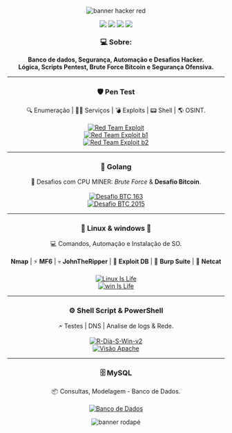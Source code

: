 
<p align="center">
  <img src="https://capsule-render.vercel.app/api?type=waving&color=ff0000&height=200&section=header&text=Seja%20Bem-Vindo!%20%F0%9F%91%8B&fontSize=40&fontColor=ffffff" alt="banner hacker red"/>
</p>

<p align="center">
  <a href="https://www.gnu.org/"><img src="https://img.shields.io/badge/Linux-Terminal-ff0000?style=for-the-badge&logo=linux&logoColor=white" /></a>
  <a href="https://golang.org/"><img src="https://img.shields.io/badge/Golang-Mining-ff0000?style=for-the-badge&logo=go&logoColor=white" /></a>
  <a href="https://www.mysql.com/"><img src="https://img.shields.io/badge/MySQL-DataBase-ff0000?style=for-the-badge&logo=mysql&logoColor=white" /></a>
  <a href="https://tryhackme.com/"><img src="https://img.shields.io/badge/TryHackMe-CTF-ff0000?style=for-the-badge&logo=tryhackme&logoColor=white" /></a>
</p>

<h3 align="center" style="margin-top: 20px;">💻 <strong>Sobre:</strong></h3>
<p align="center">
  <strong>Banco de dados, Segurança, Automação e Desafios Hacker.</strong><br>
  <strong>Lógica, Scripts Pentest, Brute Force Bitcoin e Segurança Ofensiva.</strong>
</p>

<hr>
<h3 align="center">🛡️ <strong>Pen Test</strong></h3>
<p align="center">
  🔍 Enumeração | 🕵️‍♂️ Serviços | 💣 Exploits | 📟 Shell | 🌎 OSINT.<br><br>
  <a href="https://github.com/Luanqmata/-Red_Team-">
    <img src="https://img.shields.io/badge/Certificado-Red%20Scan%20Academy-ff0000?style=for-the-badge&logo=tryhackme&logoColor=white" alt="Red Team Exploit"/>
  </a>
  
  <br>
  <a href="https://github.com/Luanqmata/-Red_Team-/blob/main/Anotações/anot_metasploitable2.md">
    <img src="https://img.shields.io/badge/METASPLOITABLE%202-ff0000?style=for-the-badge&logo=tryhackme&logoColor=white" alt="Red Team Exploit b1"/>
  </a>
  
<!-- 
  <br>
  <a href="https://github.com/Luanqmata/-Red_Team-/tree/main/Anotações/b1">
    <img src="https://img.shields.io/badge/Prova%20B1-ff0000?style=for-the-badge&logo=tryhackme&logoColor=white" alt="Red Team Exploit b1"/>
  </a>
-->

  <br>
  <a href="https://github.com/Luanqmata/-Red_Team-/tree/main/Anotações/b2">
    <img src="https://img.shields.io/badge/Prova%20B2-ff0000?style=for-the-badge&logo=tryhackme&logoColor=white" alt="Red Team Exploit b2"/>
  </a>
</p>

<hr>

<h3 align="center">🚀 <strong>Golang</strong></h3>
<p align="center">
  🔐 Desafios com CPU MINER: <i>Brute Force</i> & <strong>Desafio Bitcoin</strong>.<br><br>
  <a href="https://github.com/Luanqmata/Desafio_163_0.0.7v">
    <img src="https://img.shields.io/badge/Desafio%20BTC%20163-CPU%20Miner-ff0000?style=for-the-badge&logo=bitcoin&logoColor=white" alt="Desafio BTC 163"/>
  </a>
  <br>
  <a href="https://github.com/Luanqmata/Puzzle_bitcoin_2k15">
    <img src="https://img.shields.io/badge/Desafio%20BTC%202015-CPU%20Miner-ff0000?style=for-the-badge&logo=bitcoin&logoColor=white" alt="Desafio BTC 2015"/>
  </a>
</p>

<hr>
<h3 align="center">🐧 <strong>Linux & windows 🧊 </strong> </h3>
<p align="center">
  💻 Comandos, Automação e Instalação de SO.<br><br>
   <strong>Nmap</strong> | ⚡ <strong>MF6</strong> | 💀 <strong>JohnTheRipper</strong> | 🐙 <strong>Exploit DB</strong> | 🚩 <strong>Burp Suite</strong> | 🔌 <strong>Netcat</strong><br><br>
  <a href="https://github.com/Luanqmata/-Linux-Is-Life-">
    <img src="https://img.shields.io/badge/Linux%20Is%20Life-Shell-ff0000?style=for-the-badge&logo=linux&logoColor=white" alt="Linux Is Life"/>
  </a>
  <br>
  <a href="https://github.com/Luanqmata/-Windows-Is-Life-">
    <img src="https://img.shields.io/badge/Windows%20Is%20Life-Ps1-ff0000?style=for-the-badge&logo=gnometerminal&logoColor=white" alt="win Is Life"/>
  </a>
</p>
<hr>


<h3 align="center">⚙️ <strong>Shell Script & PowerShell</strong></h3>
<p align="center">
  🗲 Testes | DNS | Analise de logs & Rede.<br><br>
  <a href="https://github.com/Luanqmata/R-Dia-S-Win-v2.">
    <img src="https://img.shields.io/badge/R--Dia--S--Win--v2-PowerShell-ff0000?style=for-the-badge&logo=gnu&logoColor=white" alt="R-Dia-S-Win-v2"/>
  </a>
  <br>
  <a href="https://github.com/Luanqmata/Visao_Apache_0.3.5v">
    <img src="https://img.shields.io/badge/Visão%20Apache-Shell%20Bin-ff0000?style=for-the-badge&logo=apache&logoColor=white" alt="Visão Apache"/>
  </a>
</p>
<hr>

<h3 align="center">🗄️ <strong>MySQL</strong></h3>
<p align="center">
  📦 Consultas, Modelagem - Banco de Dados.<br><br>
  <a href="https://github.com/Luanqmata/Banco-Dados">
    <img src="https://img.shields.io/badge/Banco%20de%20Dados-PostGreSQL-ff0000?style=for-the-badge&logo=github&logoColor=white" alt="Banco de Dados"/>
  </a>
</p>



<p align="center">
  <img src="https://capsule-render.vercel.app/api?type=waving&color=ff0000&height=160&section=footer&text=Se%20você%20não%20está%20errando,%20você%20não%20está%20tentando%20o%20suficiente%20%F0%9F%A7%A0&fontSize=25&fontColor=000000" alt="banner rodapé"/>
</p>

<!-- 


<div align="center">

![Top Langs](https://github-readme-stats.vercel.app/api/top-langs/?username=Luanqmata&layout=compact&langs_count=8&theme=tokyonight)

![GitHub Stats](https://github-readme-stats.vercel.app/api?username=Luanqmata&show_icons=true&count_private=true&theme=tokyonight)

![GitHub Streak](https://streak-stats.demolab.com?user=Luanqmata&theme=tokyonight)

</div>
-->

